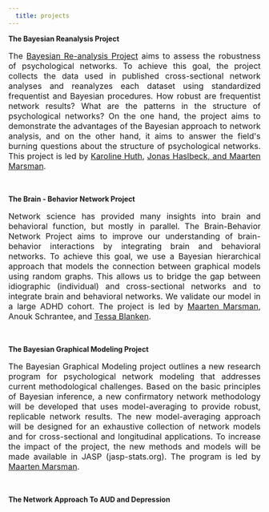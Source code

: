 ```yaml
---
  title: projects
---
```


**The Bayesian Reanalysis Project**</br>
<p style="font-size:medium;text-align:justify"> The <a href="https://bayesiangraphicalmodeling.com/re-analysis/">Bayesian Re-analysis  Project</a> aims to assess the robustness of psychological networks. To achieve this goal, the project collects the data used in published cross-sectional network analyses and reanalyzes each dataset using standardized frequentist and Bayesian procedures. How robust are frequentist network results? What are the patterns in the structure of psychological networks? On the one hand, the project aims to demonstrate the advantages of the Bayesian approach to network analysis, and on the other hand, it aims to answer the field's burning questions about the structure of psychological networks. This project is led by <a href = "https://bayesiangraphicalmodeling.com/author/karoline-huth/">Karoline Huth</a>, <a href = "https://jonashaslbeck.com/">Jonas Haslbeck</>, and <a href = "https://bayesiangraphicalmodeling.com/author/maarten-marsman/">Maarten Marsman</a>.</p>

</br>

**The Brain - Behavior Network Project**</br> 
<p style="font-size:medium;text-align:justify">Network science has provided many insights into brain and behavioral function, but mostly in parallel. The Brain-Behavior Network Project aims to improve our understanding of brain-behavior interactions by integrating brain and behavioral networks. To achieve this goal, we use a Bayesian hierarchical approach that models the connection between graphical models using random graphs. This allows us to bridge the gap between idiographic (individual) and cross-sectional networks and to integrate brain and behavioral networks. We validate our model in a large ADHD cohort. The project is led by <a href = "https://bayesiangraphicalmodeling.com/author/maarten-marsman/">Maarten Marsman</a>, Anouk Schrantee, and <a href ="https://tfblanken.github.io/">Tessa Blanken</a>.</p>

</br>
  
**The Bayesian Graphical Modeling Project**</br>
<p style="font-size:medium;text-align:justify">The Bayesian Graphical Modeling project outlines a new research program for psychological network modeling that addresses current methodological challenges. Based on the basic principles of Bayesian inference, a new confirmatory network methodology will be developed that uses model-averaging to provide robust, replicable network results. The new model-averaging approach will be designed for an exhaustive collection of network models and for cross-sectional and longitudinal applications. To increase the impact of the project, the new methods and models will be made available in JASP (jasp-stats.org). The program is led by <a href = "https://bayesiangraphicalmodeling.com/author/maarten-marsman/">Maarten Marsman</a>.</p>
</br>

**The Network Approach To AUD and Depression**</br>
